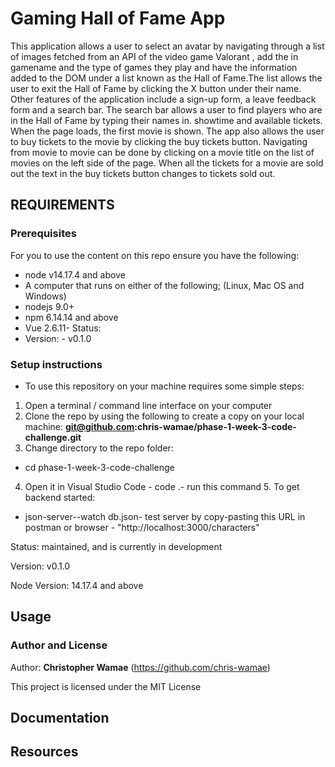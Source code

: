 # Gaming Hall of Fame App
This application allows a user to select an avatar by navigating through a list of images fetched from an API of the video game Valorant , add the in gamename 
and the type of games they play and have the information added to the DOM
under a list known as the Hall of Fame.The  list allows the user to exit the Hall of Fame by clicking the X button under their name. Other features of the application include a sign-up form, a leave feedback form and a search bar. The search bar allows a user to find players who are in the Hall of Fame by typing their names in.
 showtime and available tickets. When the page loads, the first movie is shown.
 The app also allows the user to buy tickets to the movie by clicking the buy tickets button. Navigating from movie to movie can be done by clicking on a movie title on the list of movies on the left side of the page. When all the tickets for a movie are sold out the text in the buy tickets button changes to tickets sold out.
 
## REQUIREMENTS
### Prerequisites
For you to use the content on this repo ensure you have the following:
* node v14.17.4 and above
*  A computer that runs on either of the following; (Linux, Mac OS and Windows) 
* nodejs 9.0+    
* npm 6.14.14 and above    
* Vue 2.6.11- Status:    
* Version:    - v0.1.0

### Setup instructions
- To use this repository on your machine requires some simple steps:    
1. Open a terminal / command line interface on your computer
2.  Clone the repo by using the following to create a copy on your local machine: **git@github.com:chris-wamae/phase-1-week-3-code-challenge.git**
3. Change directory to the repo folder:   
- cd phase-1-week-3-code-challenge 
4. Open it in Visual Studio Code    - code .- run this command 5. To get backend started:    
- json-server--watch db.json- test server by copy-pasting this URL in postman or browser    - "http://localhost:3000/characters"




Status:
    maintained, and is currently in development

Version:
    v0.1.0

Node Version:
    14.17.4 and above


Usage
-----


### Author and License
Author:
    **Christopher Wamae** 
   (https://github.com/chris-wamae)

This project is licensed under the MIT License

Documentation
-------------

Resources
-------------

